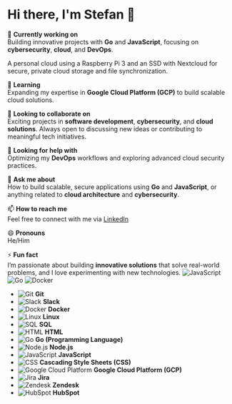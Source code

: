 # Hi there, I'm Stefan 👋

🔭 **Currently working on**  
Building innovative projects with **Go** and **JavaScript**, focusing on **cybersecurity**, **cloud**, and **DevOps**.

A personal cloud using a Raspberry Pi 3 and an SSD with Nextcloud for secure, private cloud storage and file synchronization.

🌱 **Learning**  
Expanding my expertise in **Google Cloud Platform (GCP)** to build scalable cloud solutions.

👯 **Looking to collaborate on**  
Exciting projects in **software development**, **cybersecurity**, and **cloud solutions**. Always open to discussing new ideas or contributing to meaningful tech initiatives.

🤔 **Looking for help with**  
Optimizing my **DevOps** workflows and exploring advanced cloud security practices.

💬 **Ask me about**  
How to build scalable, secure applications using **Go** and **JavaScript**, or anything related to **cloud architecture** and **cybersecurity**.

📫 **How to reach me**  
Feel free to connect with me via [LinkedIn](https://linkedin.com/in/stefan-c-791b8a17b)

😄 **Pronouns**  
He/Him

⚡ **Fun fact**  
I’m passionate about building **innovative solutions** that solve real-world problems, and I love experimenting with new technologies.
![JavaScript](https://img.shields.io/badge/JavaScript-ffcc00?style=flat&logo=javascript&logoColor=black)
![Go](https://img.shields.io/badge/Go-00add8?style=flat&logo=go&logoColor=white)
![Docker](https://img.shields.io/badge/Docker-2496ed?style=flat&logo=docker&logoColor=white)
- ![Git](https://img.shields.io/badge/-Git-black?style=flat&logo=git&logoColor=F05032) **Git**
- ![Slack](https://img.shields.io/badge/-Slack-black?style=flat&logo=slack&logoColor=4A154B) **Slack**
- ![Docker](https://img.shields.io/badge/-Docker-black?style=flat&logo=docker&logoColor=2496ED) **Docker**
- ![Linux](https://img.shields.io/badge/-Linux-black?style=flat&logo=linux&logoColor=FCC624) **Linux**
- ![SQL](https://img.shields.io/badge/-SQL-black?style=flat&logo=sqlite&logoColor=003B57) **SQL**
- ![HTML](https://img.shields.io/badge/-HTML-black?style=flat&logo=html5&logoColor=E34F26) **HTML**
- ![Go](https://img.shields.io/badge/-Go-black?style=flat&logo=go&logoColor=00ADD8) **Go (Programming Language)**
- ![Node.js](https://img.shields.io/badge/-Node.js-black?style=flat&logo=node.js&logoColor=339933) **Node.js**
- ![JavaScript](https://img.shields.io/badge/-JavaScript-black?style=flat&logo=javascript&logoColor=F7DF1E) **JavaScript**
- ![CSS](https://img.shields.io/badge/-CSS-black?style=flat&logo=css3&logoColor=1572B6) **Cascading Style Sheets (CSS)**
- ![Google Cloud Platform](https://img.shields.io/badge/-Google%20Cloud-black?style=flat&logo=googlecloud&logoColor=4285F4) **Google Cloud Platform (GCP)**
- ![Jira](https://img.shields.io/badge/-Jira-black?style=flat&logo=jira&logoColor=0052CC) **Jira**
- ![Zendesk](https://img.shields.io/badge/-Zendesk-black?style=flat&logo=zendesk&logoColor=78B62D) **Zendesk**
- ![HubSpot](https://img.shields.io/badge/-HubSpot-black?style=flat&logo=hubspot&logoColor=FF7A59) **HubSpot**
